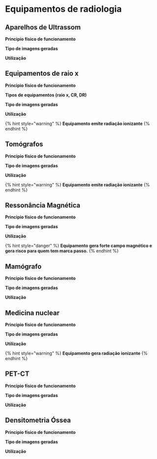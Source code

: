 # Equipamentos de radiologia

## **Aparelhos de Ultrassom**

**Principio físico de funcionamento**

**Tipo de imagens geradas**

**Utilização**

## **Equipamentos de raio x**

**Principio físico de funcionamento**

**Tipos de equipamentos \(raio x, CR, DR\)**

**Tipo de imagens geradas**

**Utilização**

{% hint style="warning" %}
**Equipamento emite radiação ionizante**
{% endhint %}

## **Tomógrafos**

**Principio físico de funcionamento**

**Tipo de imagens geradas**

**Utilização**

{% hint style="warning" %}
**Equipamento emite radiação ionizante**
{% endhint %}

## **Ressonância Magnética**

**Principio físico de funcionamento**

**Tipo de imagens geradas**

**Utilização**

{% hint style="danger" %}
**Equipamento gera forte campo magnético e gera risco para quem tem marca passo.**
{% endhint %}

## **Mamógrafo**

**Principio físico de funcionamento**

**Tipo de imagens geradas**

**Utilização**

## **Medicina nuclear**

**Principio físico de funcionamento**

**Tipo de imagens geradas**

**Utilização**

{% hint style="warning" %}
**Equipamento gera radiação ionizante**
{% endhint %}

## **PET-CT**

**Principio físico de funcionamento**

**Tipo de imagens geradas**

**Utilização**

## **Densitometria Óssea**

**Principio físico de funcionamento**

**Tipo de imagens geradas**

**Utilização**


